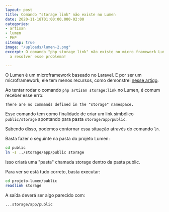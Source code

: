 ```yaml
---
layout: post
title: Comando "storage link" não existe no Lumen
date: 2020-11-18T01:00:00.000-02:00
categories:
- artisan
- lumen
- PHP
sitemap: true
image: "/uploads/lumen-2.png"
excerpt: O comando "php storage link" não existe no micro framework Lumen? Aprenda
  a resolver esse problema!

---
```

O Lumen é um microframework baseado no Laravel. E por ser um microframework, ele tem menos recursos, como demonstrei [nesse artigo](blog/2020/11/18/por-que-o-comando-artisan-serve-nao-funciona-no-lumen-framework).

Ao tentar rodar o comando `php artisan storage:link` no Lumen, é comum receber esse erro:

```
There are no commands defined in the "storage" namespace.
```

Esse comando tem como finalidade de criar um link simbólico `public/storage` apontando para pasta `storage/app/public`.

Sabendo disso, podemos contornar essa situação através do comando `ln`.

Basta fazer o seguinte na pasta do projeto Lumen:

```bash
cd public
ln -s ../storage/app/public storage
```

Isso criará uma "pasta" chamada storage dentro da pasta public. 

Para ver se está tudo correto, basta executar:

```bash
cd projeto-lumen/public
readlink storage
```


A saída deverá ser algo parecido com:
```bash
...storage/app/public
```
